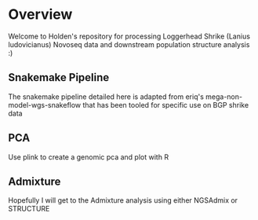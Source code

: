 # Overview
Welcome to Holden's repository for processing Loggerhead Shrike (Lanius ludovicianus) Novoseq data and downstream population structure analysis :)

## Snakemake Pipeline
The snakemake pipeline detailed here is adapted from eriq's mega-non-model-wgs-snakeflow that has been tooled for specific use on BGP shrike data

## PCA
Use plink to create a genomic pca and plot with R

## Admixture
Hopefully I will get to the Admixture analysis using either NGSAdmix or STRUCTURE
